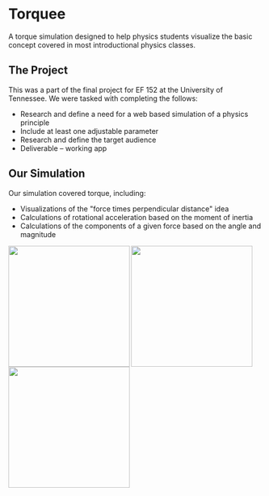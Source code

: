 # Torquee
A torque simulation designed to help physics students visualize the basic concept covered in most introductional physics classes.

## The Project
This was a part of the final project for EF 152 at the University of Tennessee. We were tasked with completing the follows:
- Research and define a need for a web based simulation of a physics principle
- Include at least one adjustable parameter
- Research and define the target audience
- Deliverable – working app

## Our Simulation
Our simulation covered torque, including:
- Visualizations of the "force times perpendicular distance" idea
- Calculations of rotational acceleration based on the moment of inertia
- Calculations of the components of a given force based on the angle and magnitude

<img align="left" src="https://i.imgur.com/xi8nLOo.png" height="240">
<img align="left" src="https://i.imgur.com/jlxCBqv.png" height="240">
<img align="clear" src="https://i.imgur.com/yuQRJ9d.png" height="240">
